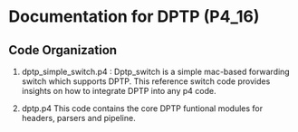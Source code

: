 # Documentation for DPTP (P4_16)

## Code Organization

1) dptp_simple_switch.p4 :
    Dptp_switch is a simple mac-based forwarding switch which supports DPTP. 
    This reference switch code provides insights on how to integrate DPTP into any p4 code.

2) dptp.p4 
    This code contains the core DPTP funtional modules for headers, parsers and pipeline. 